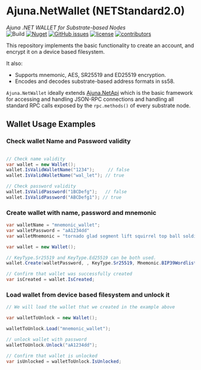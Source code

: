 # Ajuna.NetWallet (NETStandard2.0)
*Ajuna .NET WALLET for Substrate-based Nodes*  
![Build](https://github.com/ajuna-network/Ajuna.NetWallet/actions/workflows/build.yml/badge.svg)
[![Nuget](https://img.shields.io/nuget/v/Ajuna.NetWallet)](https://www.nuget.org/packages/Ajuna.NetWallet/)
[![GitHub issues](https://img.shields.io/github/issues/ajuna-network/Ajuna.NetWallet.svg)](https://github.com/ajuna-network/Ajuna.NetWallet/issues)
[![license](https://img.shields.io/github/license/ajuna-network/Ajuna.NetWallet)](https://github.com/ajuna-network/Ajuna.NetWallet/blob/origin/LICENSE)
[![contributors](https://img.shields.io/github/contributors/ajuna-network/Ajuna.NetWallet)](https://github.com/ajuna-network/Ajuna.NetWallet/graphs/contributors)  



This repository implements the basic functionality to create an account, and encrypt it on a device based filesystem.

It also:
- Supports mnemonic, AES, SR25519 and ED25519 encryption.
- Encodes and decodes substrate-based address formats in ss58.


`Ajuna.NetWallet` ideally extends [Ajuna.NetApi](https://github.com/ajuna-network/Ajuna.NetApi) which is the basic framework for accessing and handling JSON-RPC connections and handling all standard RPC calls exposed by the `rpc.methods()` of every substrate node.



## Wallet Usage Examples


### Check wallet Name and Password validity

```c#

// Check name validity
var wallet = new Wallet();
wallet.IsValidWalletName("1234");     // false
wallet.IsValidWalletName("wal_let"); // true

// Check password validity
wallet.IsValidPassword("1BCDefg");   // false
wallet.IsValidPassword("ABCDefg1"); // true

```


### Create wallet with name, password and mnemonic

```c#
var walletName = "mnemonic_wallet";
var walletPassword = "aA1234dd"
var walletMnemonic = "tornado glad segment lift squirrel top ball soldier joy sudden edit advice";

var wallet = new Wallet();

// KeyType.Sr25519 and KeyType.Ed25519 can be both used. 
wallet.Create(walletPassword, , KeyType.Sr25519, Mnemonic.BIP39Wordlist.English , walletName);

// Confirm that wallet was successfully created
var isCreated = wallet.IsCreated;
```


### Load wallet from device based filesystem and unlock it

```c#
// We will load the wallet that we created in the example above

var walletToUnlock = new Wallet();

walletToUnlock.Load("mnemonic_wallet");

// unlock wallet with password
walletToUnlock.Unlock("aA1234dd");

// Confirm that wallet is unlocked
var isUnlocked = walletToUnlock.IsUnlocked;
```

